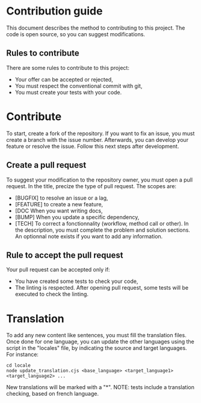 # Contribution guide

This document describes the method to contributing to this project. The code is open source, so you can suggest modifications.

## Rules to contribute

There are some rules to contribute to this project:

- Your offer can be accepted or rejected,
- You must respect the conventional commit with git,
- You must create your tests with your code.

# Contribute
To start, create a fork of the repository. If you want to fix an issue, you must create a branch with the issue number.
Afterwards, you can develop your feature or resolve the issue. Follow this next steps after development.

## Create a pull request
To suggest your modification to the repository owner, you must open a pull request. In the title, precize the type of pull request. The scopes are:
- [BUGFIX] to resolve an issue or a lag,
- [FEATURE] to create a new feature,
- [DOC When you want writing docs,
- [BUMP] When you update a specific dependency,
- [TECH] To correct a fonctionnality (workflow, method call or other).
In the description, you must complete the problem and solution sections. An optionnal note exists if you want to add any information.

## Rule to accept the pull request
Your pull request can be accepted only if:
- You have created some tests to check your code,
- The linting is respected.
After opening pull request, some tests will be executed to check the linting.

# Translation
To add any new content like sentences, you must fill the translation files. Once done for one language, you can update the other languages using the script in the "locales" file, by indicating the source and target languages. For instance:
```shell
cd locale
node update_translation.cjs <base_language> <target_language1> <target_language2> ...
```
New translations will be marked with a "*".
NOTE: tests include a translation checking, based on french language.
